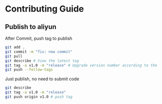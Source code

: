 # Contributing Guide

## Publish to aliyun

After Commit, push tag to publish

```sh
git add .
git commit -m "fix: new commit"
git pull
git describe # View the latest tag
git tag -a v1.0 -m "release" # Upgrade version number according to the latest tag
git push --follow-tags
```

Just publish, no need to submit code

```sh
git describe
git tag -a v1.0 -m "release"
git push origin v1.0 # push tag
```
